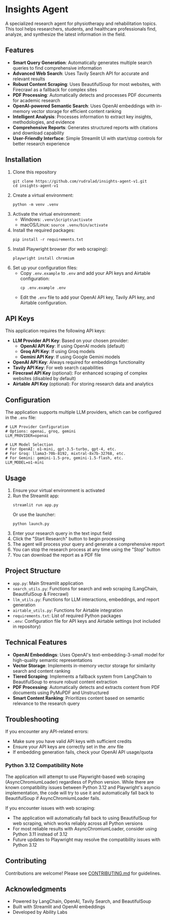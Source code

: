 # Insights Agent

A specialized research agent for physiotherapy and rehabilitation topics. This tool helps researchers, students, and healthcare professionals find, analyze, and synthesize the latest information in the field.

## Features

- **Smart Query Generation**: Automatically generates multiple search queries to find comprehensive information
- **Advanced Web Search**: Uses Tavily Search API for accurate and relevant results
- **Robust Content Scraping**: Uses BeautifulSoup for most websites, with Firecrawl as a fallback for complex sites
- **PDF Processing**: Automatically detects and processes PDF documents for academic research
- **OpenAI-powered Semantic Search**: Uses OpenAI embeddings with in-memory vector storage for efficient content ranking
- **Intelligent Analysis**: Processes information to extract key insights, methodologies, and evidence
- **Comprehensive Reports**: Generates structured reports with citations and download capability
- **User-Friendly Interface**: Simple Streamlit UI with start/stop controls for better research experience

## Installation

1. Clone this repository
   ```
   git clone https://github.com/rudralad/insights-agent-v1.git
   cd insights-agent-v1
   ```
2. Create a virtual environment:
   ```
   python -m venv .venv
   ```
3. Activate the virtual environment:
   - Windows: `.venv\Scripts\activate`
   - macOS/Linux: `source .venv/bin/activate`
4. Install the required packages:
   ```
   pip install -r requirements.txt
   ```
5. Install Playwright browser (for web scraping):
   ```
   playwright install chromium
   ```
6. Set up your configuration files:
   - Copy `.env.example` to `.env` and add your API keys and Airtable configuration:
     ```
     cp .env.example .env
     ```
   - Edit the `.env` file to add your OpenAI API key, Tavily API key, and Airtable configuration.

## API Keys

This application requires the following API keys:

- **LLM Provider API Key**: Based on your chosen provider:
  - **OpenAI API Key**: If using OpenAI models (default)
  - **Groq API Key**: If using Groq models
  - **Gemini API Key**: If using Google Gemini models
- **OpenAI API Key**: Always required for embeddings functionality
- **Tavily API Key**: For web search capabilities
- **Firecrawl API Key** (optional): For enhanced scraping of complex websites (disabled by default)
- **Airtable API Key** (optional): For storing research data and analytics

## Configuration

The application supports multiple LLM providers, which can be configured in the `.env` file:

```
# LLM Provider Configuration
# Options: openai, groq, gemini
LLM_PROVIDER=openai

# LLM Model Selection
# For OpenAI: o1-mini, gpt-3.5-turbo, gpt-4, etc.
# For Groq: llama3-70b-8192, mixtral-8x7b-32768, etc.
# For Gemini: gemini-1.5-pro, gemini-1.5-flash, etc.
LLM_MODEL=o1-mini
```

## Usage

1. Ensure your virtual environment is activated
2. Run the Streamlit app:
   ```
   streamlit run app.py
   ```
   Or use the launcher:
   ```
   python launch.py
   ```
3. Enter your research query in the text input field
4. Click the "Start Research" button to begin processing
5. The agent will process your query and generate a comprehensive report
6. You can stop the research process at any time using the "Stop" button
7. You can download the report as a PDF file

## Project Structure

- `app.py`: Main Streamlit application
- `search_utils.py`: Functions for search and web scraping (LangChain, BeautifulSoup & Firecrawl)
- `llm_utils.py`: Functions for LLM interactions, embeddings, and report generation
- `airtable_utils.py`: Functions for Airtable integration
- `requirements.txt`: List of required Python packages
- `.env`: Configuration file for API keys and Airtable settings (not included in repository)

## Technical Features

- **OpenAI Embeddings**: Uses OpenAI's text-embedding-3-small model for high-quality semantic representations
- **Vector Storage**: Implements in-memory vector storage for similarity search and content ranking
- **Tiered Scraping**: Implements a fallback system from LangChain to BeautifulSoup to ensure robust content extraction
- **PDF Processing**: Automatically detects and extracts content from PDF documents using PyMuPDF and Unstructured
- **Smart Content Ranking**: Prioritizes content based on semantic relevance to the research query

## Troubleshooting

If you encounter any API-related errors:

- Make sure you have valid API keys with sufficient credits
- Ensure your API keys are correctly set in the .env file
- If embedding generation fails, check your OpenAI API usage/quota

### Python 3.12 Compatibility Note

The application will attempt to use Playwright-based web scraping (AsyncChromiumLoader) regardless of Python version. While there are known compatibility issues between Python 3.12 and Playwright's asyncio implementation, the code will try to use it and automatically fall back to BeautifulSoup if AsyncChromiumLoader fails.

If you encounter issues with web scraping:

- The application will automatically fall back to using BeautifulSoup for web scraping, which works reliably across all Python versions
- For most reliable results with AsyncChromiumLoader, consider using Python 3.11 instead of 3.12
- Future updates to Playwright may resolve the compatibility issues with Python 3.12

## Contributing

Contributions are welcome! Please see [CONTRIBUTING.md](CONTRIBUTING.md) for guidelines.

## Acknowledgments

- Powered by LangChain, OpenAI, Tavily Search, and BeautifulSoup
- Built with Streamlit and OpenAI embeddings
- Developed by Ability Labs
